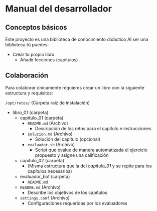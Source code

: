 # Manual del desarrollador
## Conceptos básicos
Este proyecto es una biblioteca de conocimiento didáctico
Al ser una biblioteca tú puedes:
- Crear tu propio libro
    - Añadir lecciones (capítulos)

## Colaboración

Para colaborar únicamente requieres crear un libro con la siguiente estructura y requisitos:

`/opt/retos/` (Carpeta raíz de instalación)
- libro_01 (carpeta)
    - capitulo_01 (carpeta)
        - `README.md` (Archivo)
            - Descripción de los retos para el capítulo e instrucciones
        - `solucion.md` (Archivo)
            - Solución del capítulo (opcional)
        - `evaluador.sh` (Archivo)
            - Script que evalue de manera automatizada el ejercicio propuesto y asigne una calificación
    - capitulo_02 (carpeta)
        - (Misma estructura que la del _capitulo_01_ y se repite para los capítulos necesarios)
    - evaluador_bot (carpeta)
        - `README.md`
    - `README.md` (Archivo)
        - Describe los objetivos de los capítulos
    - `settings.conf` (Archivo)
        - Configuraciones requeridas por los evaluadores
